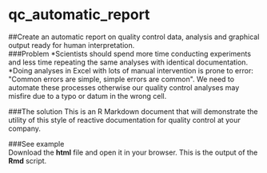 # qc_automatic_report
##Create an automatic report on quality control data, analysis and graphical output ready for human interpretation.  
###Problem
*Scientists should spend more time conducting experiments and less time repeating the same analyses with identical documentation.  
*Doing analyses in Excel with lots of manual intervention is prone to error: "Common errors are simple, simple errors are common". We need to automate these processes otherwise our quality control analyses may misfire due to a typo or datum in the wrong cell.

###The solution
This is an R Markdown document that will demonstrate the utility of this style of reactive documentation for quality control at your company.

###See example  
Download the **html** file and open it in your browser. This is the output of the **Rmd** script.
